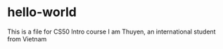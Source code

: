 # hello-world
This is a file for CS50 Intro course
I am Thuyen, an international student from Vietnam
